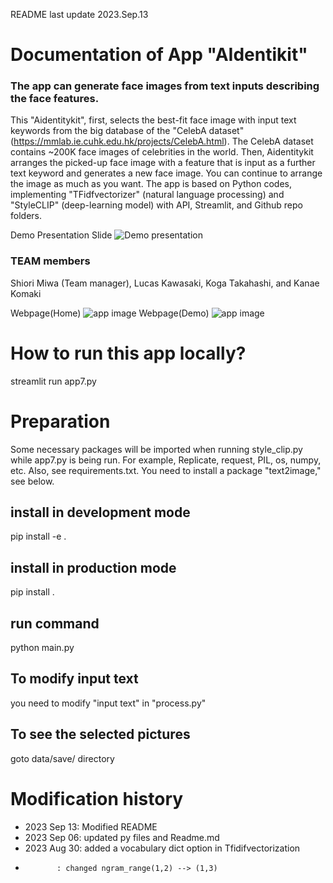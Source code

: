 README last update 2023.Sep.13
# Documentation of App "AIdentikit" 
### The app can generate face images from text inputs describing the face features.
This "Aidentitykit", first, selects the best-fit face image with input text keywords from the big database of the "CelebA dataset" (https://mmlab.ie.cuhk.edu.hk/projects/CelebA.html). The CelebA dataset contains ~200K face images of celebrities in the world. Then, Aidentitykit arranges the picked-up face image with a feature that is input as a further text keyword and generates a new face image. You can continue to arrange the image as much as you want. 
The app is based on Python codes, implementing "TFidfvectorizer" (natural language processing) and "StyleCLIP" (deep-learning model) with API, Streamlit, and Github repo folders. 

Demo Presentation Slide
![Demo presentation](./images/presentation1.png "Demo presentation")
### TEAM members
Shiori Miwa (Team manager), Lucas Kawasaki, Koga Takahashi, and Kanae Komaki

Webpage(Home)
![app image](./images/app_image1.png "app front page")
Webpage(Demo)
![app image](./images/app_image2.png "app demo page")


# How to run this app locally?
streamlit run app7.py


# Preparation 
Some necessary packages will be imported when running style_clip.py while app7.py is being run. For example, Replicate, request, PIL, os, numpy, etc. Also, see requirements.txt. You need to install a package "text2image," see below.

## install in development mode
pip install -e .
## install in production mode
pip install .

## run command
python main.py

## To modify input text
you need to modify "input text" in "process.py"

## To see the selected pictures 
goto data/save/ directory

# Modification history
- 2023 Sep 13: Modified README
- 2023 Sep 06: updated py files and Readme.md
- 2023 Aug 30: added a vocabulary dict option in Tfidifvectorization
-            : changed ngram_range(1,2) --> (1,3)
